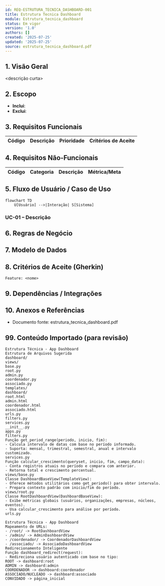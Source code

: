 ```yaml
---
id: REQ-ESTRUTURA_TECNICA_DASHBOARD-001
title: Estrutura Tecnica Dashboard
module: Estrutura_tecnica_dashboard
status: Em vigor
version: '1.0'
authors: []
created: '2025-07-25'
updated: '2025-07-25'
source: estrutura_tecnica_dashboard.pdf
---
```


## 1. Visão Geral

<descrição curta>

## 2. Escopo
- **Inclui**:
- **Exclui**:

## 3. Requisitos Funcionais
| Código | Descrição | Prioridade | Critérios de Aceite |
|--------|-----------|-----------|---------------------|

## 4. Requisitos Não-Funcionais
| Código | Categoria | Descrição | Métrica/Meta |
|--------|-----------|-----------|--------------|

## 5. Fluxo de Usuário / Caso de Uso
```mermaid
flowchart TD
    U[Usuário] -->|Interação| S[Sistema]
```

### UC-01 – Descrição

## 6. Regras de Negócio

## 7. Modelo de Dados

## 8. Critérios de Aceite (Gherkin)
```gherkin
Feature: <nome>
```

## 9. Dependências / Integrações

## 10. Anexos e Referências
- Documento fonte: estrutura_tecnica_dashboard.pdf

## 99. Conteúdo Importado (para revisão)

```
Estrutura Técnica - App Dashboard
Estrutura de Arquivos Sugerida
dashboard/
views/
base.py
root.py
admin.py
coordenador.py
associado.py
templates/
dashboard/
root.html
admin.html
coordenador.html
associado.html
urls.py
filters.py
services.py
__init__.py
apps.py
filters.py
Função get_period_range(periodo, inicio, fim):
- Calcula intervalo de datas com base no período informado.
- Suporta: mensal, trimestral, semestral, anual e intervalo customizado.
services.py
Função calcular_crescimento(queryset, inicio, fim, campo_data):
- Conta registros atuais no período e compara com anterior.
- Retorna total e crescimento percentual.
views/base.py
Classe DashboardBaseView(TemplateView):
- Oferece métodos utilitários como get_periodo() para obter intervalo.
- Prepara contexto padrão com inicio/fim do período.
views/root.py
Classe RootDashboardView(DashboardBaseView):
- Exibe métricas globais (usuários, organizações, empresas, núcleos, eventos).
- Usa calcular_crescimento para análise por período.
urls.py

Estrutura Técnica - App Dashboard
Mapeamento de URLs:
- /root/ -> RootDashboardView
- /admin/ -> AdminDashboardView
- /coordenador/ -> CoordenadorDashboardView
- /associado/ -> AssociadoDashboardView
Redirecionamento Inteligente
Função dashboard_redirect(request):
- Redireciona usuário autenticado com base no tipo:
ROOT -> dashboard:root
ADMIN -> dashboard:admin
COORDENADOR -> dashboard:coordenador
ASSOCIADO/NUCLEADO -> dashboard:associado
CONVIDADO -> página_inicial
```
